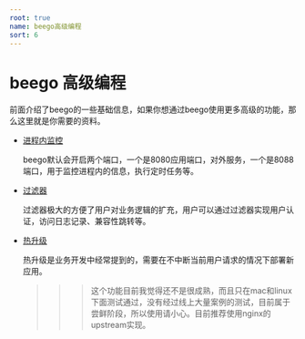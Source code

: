 ```yaml
---
root: true
name: beego高级编程
sort: 6
---
```


# beego 高级编程
前面介绍了beego的一些基础信息，如果你想通过beego使用更多高级的功能，那么这里就是你需要的资料。

- [进程内监控](./monitor.md)

	beego默认会开启两个端口，一个是8080应用端口，对外服务，一个是8088端口，用于监控进程内的信息，执行定时任务等。
	
- [过滤器](./filter.md)

	过滤器极大的方便了用户对业务逻辑的扩充，用户可以通过过滤器实现用户认证，访问日志记录、兼容性跳转等。
	
- [热升级](./reload.md)

	热升级是业务开发中经常提到的，需要在不中断当前用户请求的情况下部署新应用。
	
	>>>这个功能目前我觉得还不是很成熟，而且只在mac和linux下面测试通过，没有经过线上大量案例的测试，目前属于尝鲜阶段，所以使用请小心。目前推荐使用nginx的upstream实现。